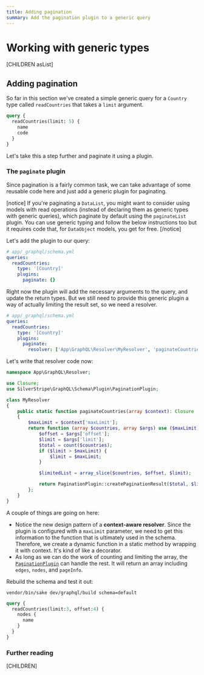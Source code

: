 ```yaml
---
title: Adding pagination
summary: Add the pagination plugin to a generic query
---
```

# Working with generic types

[CHILDREN asList]

## Adding pagination

So far in this section we've created a simple generic query for a `Country` type called `readCountries` that takes a
`limit` argument.

```graphql
query {
  readCountries(limit: 5) {
    name
    code
  }
}
```

Let's take this a step further and paginate it using a plugin.

### The `paginate` plugin

Since pagination is a fairly common task, we can take advantage of some reusable code here and just add a generic
plugin for paginating.

[notice]
If you're paginating a `DataList`, you might want to consider using models with read operations (instead of declaring
them as generic types with generic queries), which paginate by default using the `paginateList` plugin.
You can use generic typing and follow the below instructions too but it requires code that, for `DataObject` models,
you get for free.
[/notice]

Let's add the plugin to our query:

```yml
# app/_graphql/schema.yml
queries:
  readCountries:
    type: '[Country]'
    plugins:
      paginate: {}
```

Right now the plugin will add the necessary arguments to the query, and update the return types. But
we still need to provide this generic plugin a way of actually limiting the result set, so we need a resolver.

```yml
# app/_graphql/schema.yml
queries:
  readCountries:
    type: '[Country]'
    plugins:
      paginate:
        resolver: ['App\GraphQL\Resolver\MyResolver', 'paginateCountries']
```

Let's write that resolver code now:

```php
namespace App\GraphQL\Resolver;

use Closure;
use SilverStripe\GraphQL\Schema\Plugin\PaginationPlugin;

class MyResolver
{
    public static function paginateCountries(array $context): Closure
    {
        $maxLimit = $context['maxLimit'];
        return function (array $countries, array $args) use ($maxLimit) {
            $offset = $args['offset'];
            $limit = $args['limit'];
            $total = count($countries);
            if ($limit > $maxLimit) {
                $limit = $maxLimit;
            }

            $limitedList = array_slice($countries, $offset, $limit);

            return PaginationPlugin::createPaginationResult($total, $limitedList, $limit, $offset);
        };
    }
}
```

A couple of things are going on here:

- Notice the new design pattern of a **context-aware resolver**. Since the plugin is configured with a `maxLimit`
parameter, we need to get this information to the function that is ultimately used in the schema. Therefore,
we create a dynamic function in a static method by wrapping it with context. It's kind of like a decorator.
- As long as we can do the work of counting and limiting the array, the [`PaginationPlugin`](api:SilverStripe\GraphQL\Schema\Plugin\PaginationPlugin)
can handle the rest. It will return an array including `edges`, `nodes`, and `pageInfo`.

Rebuild the schema and test it out:

`vendor/bin/sake dev/graphql/build schema=default`

```graphql
query {
  readCountries(limit:3, offset:4) {
    nodes {
      name
    }
  }
}
```

### Further reading

[CHILDREN]
